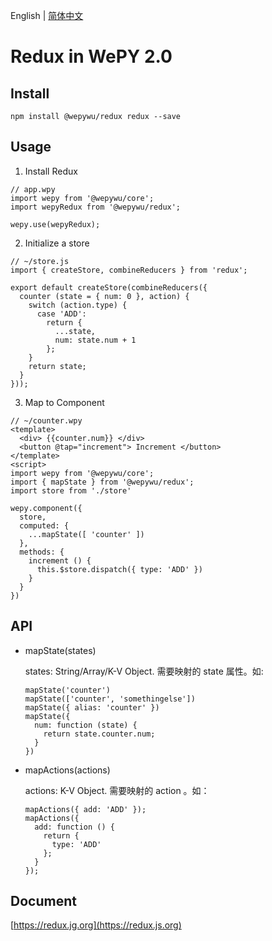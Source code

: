English | [简体中文](./README.md)

# Redux in WePY 2.0 

## Install

```
npm install @wepywu/redux redux --save
```

## Usage

1. Install Redux
```
// app.wpy
import wepy from '@wepywu/core';
import wepyRedux from '@wepywu/redux';

wepy.use(wepyRedux);
```

2. Initialize a store
```
// ~/store.js
import { createStore, combineReducers } from 'redux';

export default createStore(combineReducers({
  counter (state = { num: 0 }, action) {
    switch (action.type) {
      case 'ADD':
        return {
          ...state,
          num: state.num + 1
        };
    }
    return state;
  }
}));
```

3. Map to Component
```
// ~/counter.wpy
<template>
  <div> {{counter.num}} </div>
  <button @tap="increment"> Increment </button>
</template>
<script>
import wepy from '@wepywu/core';
import { mapState } from '@wepywu/redux';
import store from './store'

wepy.component({
  store,
  computed: {
    ...mapState([ 'counter' ])
  },
  methods: {
    increment () {
      this.$store.dispatch({ type: 'ADD' })
    }
  }
})
```

## API

* mapState(states) 

    states: String/Array/K-V Object. 需要映射的 state 属性。如:
    ```
    mapState('counter')
    mapState(['counter', 'somethingelse'])
    mapState({ alias: 'counter' })
    mapState({ 
      num: function (state) {
        return state.counter.num;
      } 
    })
    ```
* mapActions(actions)

    actions: K-V Object. 需要映射的 action 。如：
    ```
    mapActions({ add: 'ADD' });
    mapActions({ 
      add: function () {
        return {
          type: 'ADD'
        };
      } 
    });
    ```

## Document 
[https://redux.jg.org](https://redux.js.org)
